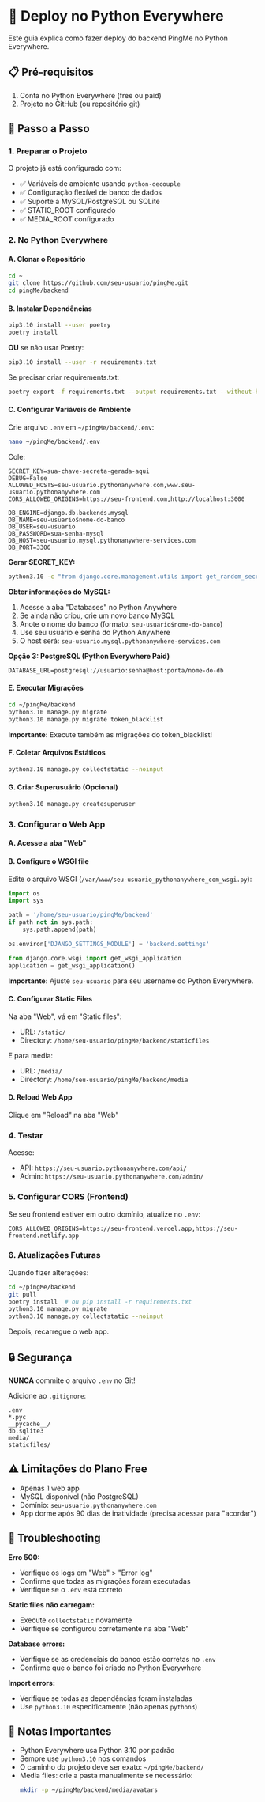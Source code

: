 # 🚀 Deploy no Python Everywhere

Este guia explica como fazer deploy do backend PingMe no Python Everywhere.

## 📋 Pré-requisitos

1. Conta no Python Everywhere (free ou paid)
2. Projeto no GitHub (ou repositório git)

## 🔧 Passo a Passo

### 1. Preparar o Projeto

O projeto já está configurado com:
- ✅ Variáveis de ambiente usando `python-decouple`
- ✅ Configuração flexível de banco de dados
- ✅ Suporte a MySQL/PostgreSQL ou SQLite
- ✅ STATIC_ROOT configurado
- ✅ MEDIA_ROOT configurado

### 2. No Python Everywhere

#### A. Clonar o Repositório

```bash
cd ~
git clone https://github.com/seu-usuario/pingMe.git
cd pingMe/backend
```

#### B. Instalar Dependências

```bash
pip3.10 install --user poetry
poetry install
```

**OU** se não usar Poetry:

```bash
pip3.10 install --user -r requirements.txt
```

Se precisar criar requirements.txt:

```bash
poetry export -f requirements.txt --output requirements.txt --without-hashes
```

#### C. Configurar Variáveis de Ambiente

Crie arquivo `.env` em `~/pingMe/backend/.env`:

```bash
nano ~/pingMe/backend/.env
```

Cole:

```env
SECRET_KEY=sua-chave-secreta-gerada-aqui
DEBUG=False
ALLOWED_HOSTS=seu-usuario.pythonanywhere.com,www.seu-usuario.pythonanywhere.com
CORS_ALLOWED_ORIGINS=https://seu-frontend.com,http://localhost:3000

DB_ENGINE=django.db.backends.mysql
DB_NAME=seu-usuario$nome-do-banco
DB_USER=seu-usuario
DB_PASSWORD=sua-senha-mysql
DB_HOST=seu-usuario.mysql.pythonanywhere-services.com
DB_PORT=3306
```

**Gerar SECRET_KEY:**
```bash
python3.10 -c "from django.core.management.utils import get_random_secret_key; print(get_random_secret_key())"
```

**Obter informações do MySQL:**
1. Acesse a aba "Databases" no Python Anywhere
2. Se ainda não criou, crie um novo banco MySQL
3. Anote o nome do banco (formato: `seu-usuario$nome-do-banco`)
4. Use seu usuário e senha do Python Anywhere
5. O host será: `seu-usuario.mysql.pythonanywhere-services.com`

**Opção 3: PostgreSQL (Python Everywhere Paid)**
```env
DATABASE_URL=postgresql://usuario:senha@host:porta/nome-do-db
```

#### E. Executar Migrações

```bash
cd ~/pingMe/backend
python3.10 manage.py migrate
python3.10 manage.py migrate token_blacklist
```

**Importante:** Execute também as migrações do token_blacklist!

#### F. Coletar Arquivos Estáticos

```bash
python3.10 manage.py collectstatic --noinput
```

#### G. Criar Superusuário (Opcional)

```bash
python3.10 manage.py createsuperuser
```

### 3. Configurar o Web App

#### A. Acesse a aba "Web"

#### B. Configure o WSGI file

Edite o arquivo WSGI (`/var/www/seu-usuario_pythonanywhere_com_wsgi.py`):

```python
import os
import sys

path = '/home/seu-usuario/pingMe/backend'
if path not in sys.path:
    sys.path.append(path)

os.environ['DJANGO_SETTINGS_MODULE'] = 'backend.settings'

from django.core.wsgi import get_wsgi_application
application = get_wsgi_application()
```

**Importante:** Ajuste `seu-usuario` para seu username do Python Everywhere.

#### C. Configurar Static Files

Na aba "Web", vá em "Static files":
- URL: `/static/`
- Directory: `/home/seu-usuario/pingMe/backend/staticfiles`

E para media:
- URL: `/media/`
- Directory: `/home/seu-usuario/pingMe/backend/media`

#### D. Reload Web App

Clique em "Reload" na aba "Web"

### 4. Testar

Acesse:
- API: `https://seu-usuario.pythonanywhere.com/api/`
- Admin: `https://seu-usuario.pythonanywhere.com/admin/`

### 5. Configurar CORS (Frontend)

Se seu frontend estiver em outro domínio, atualize no `.env`:

```env
CORS_ALLOWED_ORIGINS=https://seu-frontend.vercel.app,https://seu-frontend.netlify.app
```

### 6. Atualizações Futuras

Quando fizer alterações:

```bash
cd ~/pingMe/backend
git pull
poetry install  # ou pip install -r requirements.txt
python3.10 manage.py migrate
python3.10 manage.py collectstatic --noinput
```

Depois, recarregue o web app.

## 🔒 Segurança

**NUNCA** commite o arquivo `.env` no Git!

Adicione ao `.gitignore`:
```
.env
*.pyc
__pycache__/
db.sqlite3
media/
staticfiles/
```

## ⚠️ Limitações do Plano Free

- Apenas 1 web app
- MySQL disponível (não PostgreSQL)
- Domínio: `seu-usuario.pythonanywhere.com`
- App dorme após 90 dias de inatividade (precisa acessar para "acordar")

## 🐛 Troubleshooting

**Erro 500:**
- Verifique os logs em "Web" > "Error log"
- Confirme que todas as migrações foram executadas
- Verifique se o `.env` está correto

**Static files não carregam:**
- Execute `collectstatic` novamente
- Verifique se configurou corretamente na aba "Web"

**Database errors:**
- Verifique se as credenciais do banco estão corretas no `.env`
- Confirme que o banco foi criado no Python Everywhere

**Import errors:**
- Verifique se todas as dependências foram instaladas
- Use `python3.10` especificamente (não apenas `python3`)

## 📝 Notas Importantes

- Python Everywhere usa Python 3.10 por padrão
- Sempre use `python3.10` nos comandos
- O caminho do projeto deve ser exato: `~/pingMe/backend/`
- Media files: crie a pasta manualmente se necessário:
  ```bash
  mkdir -p ~/pingMe/backend/media/avatars
  ```

